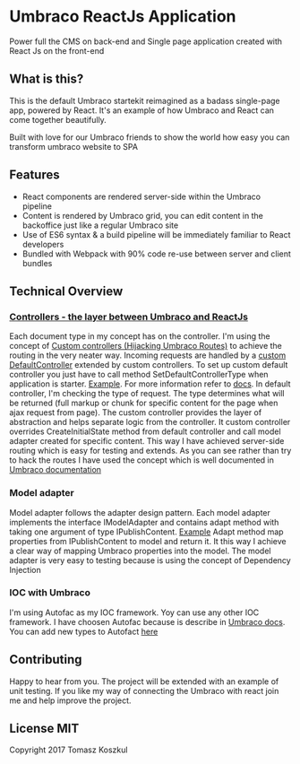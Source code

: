 # Umbraco ReactJs Application 

Power full the CMS on back-end and Single page application created with React Js on the front-end


## What is this?
This is the default Umbraco startekit reimagined as a badass single-page app, powered by React. It's an example of how Umbraco and React can come together beautifully.

Built with love for our Umbraco friends to show the world how easy you can transform umbraco website to SPA

## Features
* React components are rendered server-side within the Umbraco pipeline
* Content is rendered by Umbraco grid, you can edit content in the backoffice just like a regular Umbraco site
* Use of ES6 syntax & a build pipeline will be immediately familiar to React developers 
* Bundled with Webpack with 90% code re-use between server and client bundles



## Technical Overview

### [Controllers - the layer between Umbraco and ReactJs](https://github.com/dzolu/UmbracoWithReactJs/tree/master/UmbracoWithReactJs/Controllers)

Each document type in my concept has on the controller.  I'm using the concept of [Custom controllers (Hijacking Umbraco Routes)](https://our.umbraco.org/documentation/reference/routing/custom-controllers) to achieve the routing in the very neater way. 
Incoming requests are handled by a [custom DefaultController](https://github.com/dzolu/UmbracoWithReactJs/blob/master/UmbracoWithReactJs/Controllers/DefaultController.cs) extended by custom controllers. To set up custom default controller you just have to call method SetDefaultControllerType when application is starter. [Example](https://github.com/dzolu/UmbracoWithReactJs/blob/master/UmbracoWithReactJs/App_Start/UmbracoWithReactJs.cs). For more information refer to [docs](https://our.umbraco.org/documentation/implementation/default-routing/Controller-Selection/). In default controller, I'm checking the type of request. The type determines what will be returned (full markup or chunk for specific content for the page when ajax request from page). The custom controller provides the layer of abstraction and helps separate logic from the controller.  It custom controller overrides CreateInitialState method from default controller and call model adapter created for specific content. This way I have achieved server-side routing which is easy for testing and extends. As you can see rather than try to hack the routes I have used the concept which is well documented in [Umbraco documentation](https://our.umbraco.org/documentation/Reference/Routing/) 


### Model adapter 

Model adapter follows the adapter design pattern. Each model adapter implements the interface IModelAdapter<T> and contains adapt method with taking one argument of type IPublishContent. [Example](https://github.com/dzolu/UmbracoWithReactJs/blob/master/UmbracoWithReactJs/Model%20Adapter/HeroModelAdapter.cs)
Adapt method map properties from IPublishContent to model and return it. It this way I achieve a clear way of mapping Umbraco properties into the model. The model adapter is very easy to testing because is using the concept of Dependency Injection

### IOC with Umbraco

I'm using Autofac as my IOC framework. Yoy can use any other IOC framework. I have choosen Autofac because is describe in [Umbraco docs](https://our.umbraco.org/documentation/reference/using-ioc). You can add new types to Autofact [here](https://github.com/dzolu/UmbracoWithReactJs/blob/master/UmbracoWithReactJs/App_Start/UmbracoWithReactJs.cs) 



## Contributing
Happy to hear from you. The project will be extended with an example of unit testing. If you like my way of connecting the Umbraco with react join me and help improve the project.



## License MIT
Copyright 2017 Tomasz Koszkul



